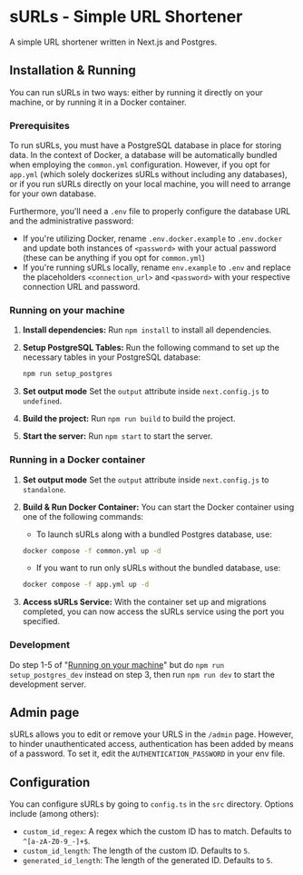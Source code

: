 # sURLs - Simple URL Shortener

A simple URL shortener written in Next.js and Postgres.

## Installation & Running
You can run sURLs in two ways: either by running it directly on your machine, or by running it in a Docker container. 

### Prerequisites
To run sURLs, you must have a PostgreSQL database in place for storing data. In the context of Docker, a database will be automatically bundled when employing the `common.yml` configuration. However, if you opt for `app.yml` (which solely dockerizes sURLs without including any databases), or if you run sURLs directly on your local machine, you will need to arrange for your own database.

Furthermore, you'll need a `.env` file to properly configure the database URL and the administrative password:
* If you're utilizing Docker, rename `.env.docker.example` to `.env.docker` and update both instances of `<password>` with your actual password (these can be anything if you opt for `common.yml`)
* If you're running sURLs locally, rename `env.example` to `.env` and replace the placeholders `<connection_url>` and `<password>` with your respective connection URL and password.

### Running on your machine

1. **Install dependencies:** 
   Run `npm install` to install all dependencies.

2. **Setup PostgreSQL Tables:** 
   Run the following command to set up the necessary tables in your PostgreSQL database:

   ```bash
   npm run setup_postgres
   ```

3. **Set output mode**
   Set the `output` attribute inside `next.config.js` to `undefined`.

4. **Build the project:** 
   Run `npm run build` to build the project.

5. **Start the server:** 
   Run `npm start` to start the server.

### Running in a Docker container

1. **Set output mode**
   Set the `output` attribute inside `next.config.js` to `standalone`.

2. **Build & Run Docker Container:** 
   You can start the Docker container using one of the following commands:
   - To launch sURLs along with a bundled Postgres database, use:
   ```bash
   docker compose -f common.yml up -d
   ```

   - If you want to run only sURLs without the bundled database, use:
   ```bash
   docker compose -f app.yml up -d
   ```

3. **Access sURLs Service:** 
   With the container set up and migrations completed, you can now access the sURLs service using the port you specified.

### Development

Do step 1-5 of "[Running on your machine](#Running-on-your-machine)" but do `npm run setup_postgres_dev` instead on step 3, then run `npm run dev` to start the development server. 

## Admin page

sURLs allows you to edit or remove your URLS in the `/admin` page. However, to
hinder unauthenticated access, authentication has been added by means of a
password. To set it, edit the `AUTHENTICATION_PASSWORD` in your env file. 

## Configuration

You can configure sURLs by going to `config.ts` in the `src` directory. Options
include (among others):

- `custom_id_regex`: A regex which the custom ID has to match. Defaults to
  `^[a-zA-Z0-9_-]+$`.
- `custom_id_length`: The length of the custom ID. Defaults to `5`.
- `generated_id_length`: The length of the generated ID. Defaults to `5`.
